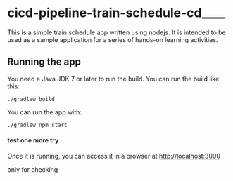 # cicd-pipeline-train-schedule-cd____

This is a simple train schedule app written using nodejs. It is intended to be used as a sample application for a series of hands-on learning activities.

## Running the app

You need a Java JDK 7 or later to run the build. You can run the build like this:

    ./gradlew build

You can run the app with:

    ./gradlew npm_start
#### test one more try 

Once it is running, you can access it in a browser at [http://localhost:3000](http://localhost:3000)

only for checking
